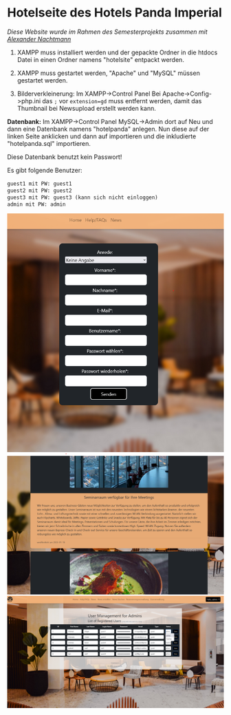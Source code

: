 # Hotelseite des Hotels Panda Imperial
*Diese Website wurde im Rahmen des Semesterprojekts zusammen mit [Alexander Nachtmann](https://github.com/ANcpLua)* 
1) XAMPP muss installiert werden und der gepackte Ordner in die htdocs Datei in einen Ordner namens "hotelsite" entpackt werden. 

2) XAMPP muss gestartet werden, 
"Apache" und "MySQL" müssen gestartet werden. 

3) Bilderverkleinerung: 
Im XAMPP->Control Panel
Bei Apache->Config->php.ini
das `;` vor `extension=gd` muss entfernt werden, damit das Thumbnail bei Newsupload erstellt werden kann. 

**Datenbank:**
Im XAMPP->Control Panel
MySQL->Admin
dort auf Neu und dann eine Datenbank namens "hotelpanda" anlegen. Nun diese auf der linken Seite anklicken und
dann auf importieren und die inkludierte "hotelpanda.sql" importieren. 

Diese Datenbank benutzt kein Passwort! 

Es gibt folgende Benutzer:
```
guest1 mit PW: guest1
guest2 mit PW: guest2
guest3 mit PW: guest3 (kann sich nicht einloggen)
admin mit PW: admin
```

![Registrierung](https://raw.githubusercontent.com/panda-lambda/Hotelsite-Panda/main/register.png)
![News](https://raw.githubusercontent.com/panda-lambda/Hotelsite-Panda/main/news.png)
![Admin -User management](https://raw.githubusercontent.com/panda-lambda/Hotelsite-Panda/main/user_management.png)
